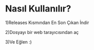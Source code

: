 # Nasıl Kullanılır?
1)Releases Kısmından En Son Çıkan İndir


2)Dosyayı bir web tarayıcısından aç

3)Ve Eğlen :)
